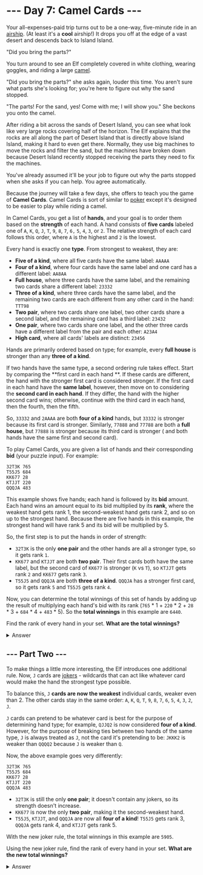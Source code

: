 # --- Day 7: Camel Cards ---

Your all-expenses-paid trip turns out to be a one-way, five-minute ride in
an [airship](https://en.wikipedia.org/wiki/Airship). (At least it's a **cool** airship!) It drops you off at the edge of
a vast desert and descends back to Island Island.

"Did you bring the parts?"

You turn around to see an Elf completely covered in white clothing, wearing goggles, and riding a
large [camel](https://en.wikipedia.org/wiki/Dromedary).

"Did you bring the parts?" she asks again, louder this time. You aren't sure what parts she's looking for; you're here
to figure out why the sand stopped.

"The parts! For the sand, yes! Come with me; I will show you." She beckons you onto the camel.

After riding a bit across the sands of Desert Island, you can see what look like very large rocks covering half of the
horizon. The Elf explains that the rocks are all along the part of Desert Island that is directly above Island Island,
making it hard to even get there. Normally, they use big machines to move the rocks and filter the sand, but the
machines have broken down because Desert Island recently stopped receiving the parts they need to fix the machines.

You've already assumed it'll be your job to figure out why the parts stopped when she asks if you can help. You agree
automatically.

Because the journey will take a few days, she offers to teach you the game of **Camel Cards**. Camel Cards is sort of
similar to [poker](https://en.wikipedia.org/wiki/List_of_poker_hands) except it's designed to be easier to play while
riding a camel.

In Camel Cards, you get a list of **hands**, and your goal is to order them based on the **strength** of each hand. A
hand consists of **five cards** labeled one of `A`, `K`, `Q`, `J`, `T`, `9`, `8`, `7`, `6,` `5`, `4`, `3`, or `2`. The
relative strength of each card follows this order, where `A` is the highest and `2` is the lowest.

Every hand is exactly one **type**. From strongest to weakest, they are:

- **Five of a kind**, where all five cards have the same label: `AAAAA`
- **Four of a kind**, where four cards have the same label and one card has a different label: `AA8AA`
- **Full house**, where three cards have the same label, and the remaining two cards share a different label: `23332`
- **Three of a kind**, where three cards have the same label, and the remaining two cards are each different from any
  other card in the hand: `TTT98`
- **Two pair**, where two cards share one label, two other cards share a second label, and the remaining card has a
  third label: `23432`
- **One pair**, where two cards share one label, and the other three cards have a different label from the pair and each
  other: `A23A4`
- **High card**, where all cards' labels are distinct: `23456`

Hands are primarily ordered based on type; for example, every **full house** is stronger than any **three of a kind**.

If two hands have the same type, a second ordering rule takes effect. Start by comparing the **first card in each hand
**. If these cards are different, the hand with the stronger first card is considered stronger. If the first card in
each hand have the **same label**, however, then move on to considering the **second card in each hand**. If they
differ, the hand with the higher second card wins; otherwise, continue with the third card in each hand, then the
fourth, then the fifth.

So, `33332` and `2AAAA` are both **four of a kind** hands, but `33332` is stronger because its first card is stronger.
Similarly, `77888` and `77788` are both a **full house**, but `77888` is stronger because its third card is stronger (
and both hands have the same first and second card).

To play Camel Cards, you are given a list of hands and their corresponding **bid** (your puzzle input). For example:

```
32T3K 765
T55J5 684
KK677 28
KTJJT 220
QQQJA 483
```

This example shows five hands; each hand is followed by its **bid** amount. Each hand wins an amount equal to its bid
multiplied by its **rank**, where the weakest hand gets rank 1, the second-weakest hand gets rank 2, and so on up to the
strongest hand. Because there are five hands in this example, the strongest hand will have rank 5 and its bid will be
multiplied by 5.

So, the first step is to put the hands in order of strength:

- `32T3K` is the only **one pair** and the other hands are all a stronger type, so it gets rank `1`.
- `KK677` and `KTJJT` are both **two pair**. Their first cards both have the same label, but the second card of `KK677`
  is stronger (`K` vs `T`), so `KTJJT` gets rank `2` and `KK677` gets rank `3`.
- `T55J5` and `QQQJA` are both **three of a kind**. `QQQJA` has a stronger first card, so it gets rank `5` and `T55J5`
  gets rank `4`.

Now, you can determine the total winnings of this set of hands by adding up the result of multiplying each hand's bid
with its rank (`765` * 1 + `220` * 2 + `28` * 3 + `684` * 4 + `483` * 5). So the **total winnings** in this example
are `6440`.

Find the rank of every hand in your set. **What are the total winnings?**

<details><summary>Answer</summary>

Your puzzle answer was `253638586`.

</details>

## --- Part Two ---

To make things a little more interesting, the Elf introduces one additional rule. Now, `J` cards
are [jokers](https://en.wikipedia.org/wiki/Joker_(playing_card)) - wildcards that can act like whatever card would make
the hand the strongest type possible.

To balance this, `J` **cards are now the weakest** individual cards, weaker even than 2. The other cards stay in the
same order: `A`, `K`, `Q`, `T`, `9`, `8`, `7`, `6`, `5`, `4`, `3`, `2`, `J`.

`J` cards can pretend to be whatever card is best for the purpose of determining hand type; for example, `QJJQ2` is now
considered **four of a kind**. However, for the purpose of breaking ties between two hands of the same type, `J` is
always treated as `J`, not the card it's pretending to be: `JKKK2` is weaker than `QQQQ2` because `J` is weaker
than `Q`.

Now, the above example goes very differently:

```
32T3K 765
T55J5 684
KK677 28
KTJJT 220
QQQJA 483
```

- `32T3K` is still the only **one pair**; it doesn't contain any jokers, so its strength doesn't increase.
- `KK677` is now the only **two pair**, making it the second-weakest hand.
- `T55J5`, `KTJJT`, and `QQQJA` are now all **four of a kind**! `T55J5` gets rank 3, `QQQJA` gets rank 4, and `KTJJT`
  gets rank 5.

With the new joker rule, the total winnings in this example are `5905`.

Using the new joker rule, find the rank of every hand in your set. **What are the new total winnings?**

<details><summary>Answer</summary>

Your puzzle answer was `253253225`.

</details>
